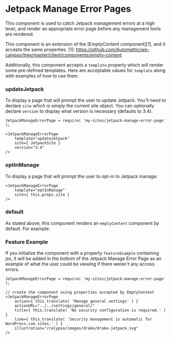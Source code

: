 Jetpack Manage Error Pages
==========================

This component is used to catch Jetpack management errors at a high level,
and render an appropriate error page before any management tools are rendered.

This component is an extension of the [EmptyContent component][1], and it accepts
the same properties.
[1]: https://github.com/Automattic/wp-calypso/tree/master/client/components/empty-content

Additionally, this component accepts a `template` property which will render some pre-defined
templates. Here are acceptable values for `template` along with examples of how to use them.

### updateJetpack

To display a page that will prompt the user to update Jetpack.
You'll need to declare `site` which is simply the current site object.
You can optionally declare `version` to display what version is necessary (defaults to 3.4).

```
JetpackManageErrorPage = require( 'my-sites/jetpack-manage-error-page' );

<JetpackManageErrorPage
    template="updateJetpack"
    site={ JetpackSite }
    version="3.4"
/>
```

### optInManage

To display a page that will prompt the user to opt-in to Jetpack manage:

```
<JetpackManageErrorPage
    template="optInManage"
    site={ this.props.site }
/>
```

### default

As stated above, this component renders an `emptyContent` component by default. For example:


### Feature Example
If you initialize the component with a property `featureExample` containing jsx, it will be added in the bottom of the Jetpack Manage Error Page as an example of what the user could be viewing if there weren't any access errors.


```
JetpackManageErrorPage = require( 'my-sites/jetpack-manage-error-page' );

// create the component using properties accepted by EmptyContent
<JetpackManageErrorPage
    action={ this.translate( 'Manage general settings' ) }
    actionURL="../../settings/general/"
    title={ this.translate( 'No security configuration is required.' ) }
    line={ this.translate( 'Security management is automatic for WordPress.com sites.' ) }
    illustration="/calypso/images/drake/drake-jetpack.svg"
/>
```
